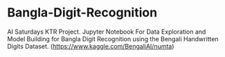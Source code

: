 # Bangla-Digit-Recognition
AI Saturdays KTR Project.
Jupyter Notebook For Data Exploration and Model Building for Bangla Digit Recognition using the Bengali Handwritten Digits Dataset.
(https://www.kaggle.com/BengaliAI/numta)

